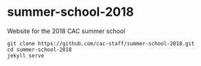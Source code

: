 # summer-school-2018
Website for the 2018 CAC summer school

```
git clone https://github.com/cac-staff/summer-school-2018.git
cd summer-school-2018
jekyll serve
```
